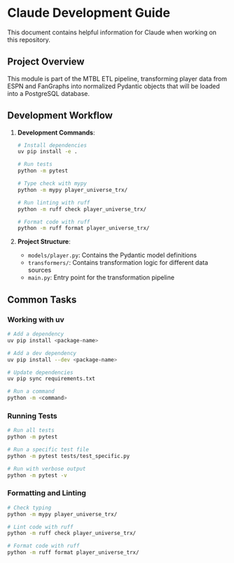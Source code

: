 # Claude Development Guide

This document contains helpful information for Claude when working on this repository.

## Project Overview

This module is part of the MTBL ETL pipeline, transforming player data from ESPN and FanGraphs into normalized Pydantic objects that will be loaded into a PostgreSQL database.

## Development Workflow

1. **Development Commands**:
   ```bash
   # Install dependencies
   uv pip install -e .

   # Run tests
   python -m pytest

   # Type check with mypy
   python -m mypy player_universe_trx/

   # Run linting with ruff
   python -m ruff check player_universe_trx/

   # Format code with ruff
   python -m ruff format player_universe_trx/
   ```

2. **Project Structure**:
   - `models/player.py`: Contains the Pydantic model definitions
   - `transformers/`: Contains transformation logic for different data sources
   - `main.py`: Entry point for the transformation pipeline

## Common Tasks

### Working with uv

```bash
# Add a dependency
uv pip install <package-name>

# Add a dev dependency
uv pip install --dev <package-name>

# Update dependencies
uv pip sync requirements.txt

# Run a command
python -m <command>
```

### Running Tests

```bash
# Run all tests
python -m pytest

# Run a specific test file
python -m pytest tests/test_specific.py

# Run with verbose output
python -m pytest -v
```

### Formatting and Linting

```bash
# Check typing
python -m mypy player_universe_trx/

# Lint code with ruff
python -m ruff check player_universe_trx/

# Format code with ruff
python -m ruff format player_universe_trx/
```